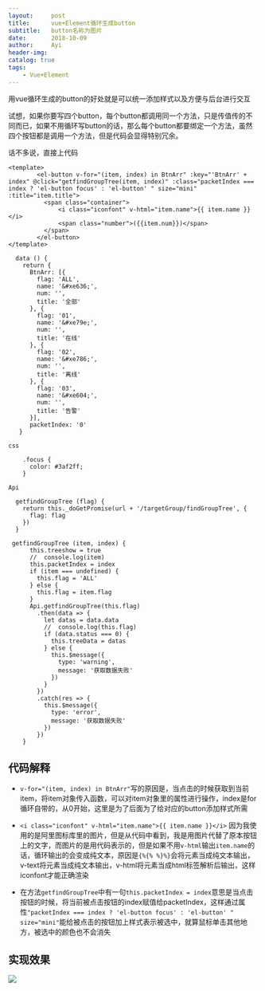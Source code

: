 ```yaml
---
layout:     post
title:      vue+Element循环生成button
subtitle:   button名称为图片
date:       2018-10-09
author:     Ayi
header-img: 
catalog: true
tags:
    - Vue+Element
---
```


用vue循环生成的button的好处就是可以统一添加样式以及方便与后台进行交互

试想，如果你要写四个button，每个button都调用同一个方法，只是传值传的不同而已，如果不用循环写button的话，那么每个button都要绑定一个方法，虽然四个按钮都是调用一个方法，但是代码会显得特别冗余。

话不多说，直接上代码

```
<template>
        <el-button v-for="(item, index) in BtnArr" :key="'BtnArr' + index" @click="getfindGroupTree(item, index)" :class="packetIndex === index ? 'el-button focus' : 'el-button' " size="mini" :title="item.title">
          <span class="container">
              <i class="iconfont" v-html="item.name">{{ item.name }}</i>
              <span class="number">({{item.num}})</span>
          </span>
        </el-button>
</template>
```

```
  data () {
    return {
      BtnArr: [{
        flag: 'ALL',
        name: '&#xe636;',
        num: '',
        title: '全部'
      }, {
        flag: '01',
        name: '&#xe79e;',
        num: '',
        title: '在线'
      }, {
        flag: '02',
        name: '&#xe786;',
        num: '',
        title: '离线'
      }, {
        flag: '03',
        name: '&#xe604;',
        num: '',
        title: '告警'
      }],
      packetIndex: '0'
   }
```

```
css

    .focus {
      color: #3af2ff;
    }
```

```
Api

  getfindGroupTree (flag) {
    return this._doGetPromise(url + '/targetGroup/findGroupTree', {
      flag: flag
    })
  }

 getfindGroupTree (item, index) {
      this.treeshow = true
      //  console.log(item)
      this.packetIndex = index
      if (item === undefined) {
        this.flag = 'ALL'
      } else {
        this.flag = item.flag
      }
      Api.getfindGroupTree(this.flag)
        .then(data => {
          let datas = data.data
          //  console.log(this.flag)
          if (data.status === 0) {
            this.treeData = datas
          } else {
            this.$message({
              type: 'warning',
              message: '获取数据失败'
            })
          }
        })
        .catch(res => {
          this.$message({
            type: 'error',
            message: '获取数据失败'
          })
        })
    }
```

## 代码解释

* `v-for="(item, index) in BtnArr"`写的原因是，当点击的时候获取到当前item，将item对象传入函数，可以对item对象里的属性进行操作，index是for循环自带的，从0开始，这里是为了后面为了给对应的button添加样式所需

* `<i class="iconfont" v-html="item.name">{{ item.name }}</i>` 因为我使用的是阿里图标库里的图片，但是从代码中看到，我是用图片代替了原本按钮上的文字，而图片的是用代码表示的，但是如果不用`v-html`输出`item.name`的话，循环输出的会变成纯文本，原因是`{%{% %}%}`会将元素当成纯文本输出，v-text将元素当成纯文本输出，v-html将元素当成html标签解析后输出，这样iconfont才能正确渲染

* 在方法`getfindGroupTree`中有一句`this.packetIndex = index`意思是当点击按钮的时候，将当前被点击按钮的index赋值给packetIndex，这样通过属性`"packetIndex === index ? 'el-button focus' : 'el-button' " size="mini"`能给被点击的按钮加上样式表示被选中，就算鼠标单击其他地方，被选中的颜色也不会消失

## 实现效果

![](https://i.imgur.com/i0YJqO2.gif)